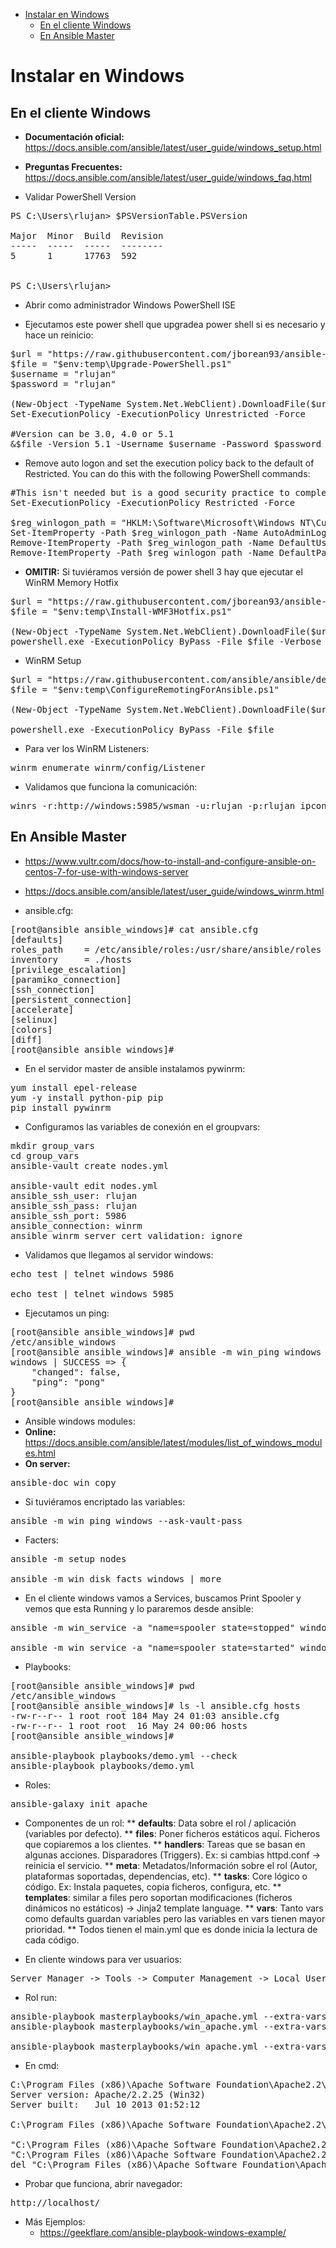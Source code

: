 - [Instalar en Windows](#instalar-en-windows)
  * [En el cliente Windows](#en-el-cliente-windows)
  * [En Ansible Master](#en-ansible-master)

# Instalar en Windows

## En el cliente Windows
* **Documentación oficial:** https://docs.ansible.com/ansible/latest/user_guide/windows_setup.html
* **Preguntas Frecuentes:** https://docs.ansible.com/ansible/latest/user_guide/windows_faq.html

* Validar PowerShell Version
<pre>
PS C:\Users\rlujan> $PSVersionTable.PSVersion

Major  Minor  Build  Revision
-----  -----  -----  --------
5      1      17763  592


PS C:\Users\rlujan>
</pre>

* Abrir como administrador Windows PowerShell ISE

* Ejecutamos este power shell que upgradea power shell si es necesario y hace un reinicio:
<pre>
$url = "https://raw.githubusercontent.com/jborean93/ansible-windows/master/scripts/Upgrade-PowerShell.ps1"
$file = "$env:temp\Upgrade-PowerShell.ps1"
$username = "rlujan"
$password = "rlujan"

(New-Object -TypeName System.Net.WebClient).DownloadFile($url, $file)
Set-ExecutionPolicy -ExecutionPolicy Unrestricted -Force

#Version can be 3.0, 4.0 or 5.1
&$file -Version 5.1 -Username $username -Password $password -Verbose
</pre>

* Remove auto logon and set the execution policy back to the default of Restricted. You can do this with the following PowerShell commands:
<pre>
#This isn't needed but is a good security practice to complete
Set-ExecutionPolicy -ExecutionPolicy Restricted -Force

$reg_winlogon_path = "HKLM:\Software\Microsoft\Windows NT\CurrentVersion\Winlogon"
Set-ItemProperty -Path $reg_winlogon_path -Name AutoAdminLogon -Value 0
Remove-ItemProperty -Path $reg_winlogon_path -Name DefaultUserName -ErrorAction SilentlyContinue
Remove-ItemProperty -Path $reg_winlogon_path -Name DefaultPassword -ErrorAction SilentlyContinue
</pre>

* **OMITIR:** Si tuviéramos versión de power shell 3 hay que ejecutar el WinRM Memory Hotfix
<pre>
$url = "https://raw.githubusercontent.com/jborean93/ansible-windows/master/scripts/Install-WMF3Hotfix.ps1"
$file = "$env:temp\Install-WMF3Hotfix.ps1"

(New-Object -TypeName System.Net.WebClient).DownloadFile($url, $file)
powershell.exe -ExecutionPolicy ByPass -File $file -Verbose
</pre>

* WinRM Setup
<pre>
$url = "https://raw.githubusercontent.com/ansible/ansible/devel/examples/scripts/ConfigureRemotingForAnsible.ps1"
$file = "$env:temp\ConfigureRemotingForAnsible.ps1"

(New-Object -TypeName System.Net.WebClient).DownloadFile($url, $file)

powershell.exe -ExecutionPolicy ByPass -File $file
</pre>

* Para ver los WinRM Listeners:
<pre>
winrm enumerate winrm/config/Listener
</pre>

* Validamos que funciona la comunicación:
<pre>
winrs -r:http://windows:5985/wsman -u:rlujan -p:rlujan ipconfig
</pre>

## En Ansible Master
* https://www.vultr.com/docs/how-to-install-and-configure-ansible-on-centos-7-for-use-with-windows-server
* https://docs.ansible.com/ansible/latest/user_guide/windows_winrm.html

* ansible.cfg:
<pre>
[root@ansible ansible_windows]# cat ansible.cfg
[defaults]
roles_path    = /etc/ansible/roles:/usr/share/ansible/roles
inventory     = ./hosts
[privilege_escalation]
[paramiko_connection]
[ssh_connection]
[persistent_connection]
[accelerate]
[selinux]
[colors]
[diff]
[root@ansible ansible_windows]# 
</pre>

* En el servidor master de ansible instalamos pywinrm:
<pre>
yum install epel-release
yum -y install python-pip pip
pip install pywinrm
</pre>

* Configuramos las variables de conexión en el groupvars:
<pre>
mkdir group_vars
cd group_vars
ansible-vault create nodes.yml

ansible-vault edit nodes.yml 
ansible_ssh_user: rlujan
ansible_ssh_pass: rlujan
ansible_ssh_port: 5986
ansible_connection: winrm
ansible_winrm_server_cert_validation: ignore
</pre>

* Validamos que llegamos al servidor windows:
<pre>
echo test | telnet windows 5986

echo test | telnet windows 5985
</pre>

* Ejecutamos un ping:
<pre>
[root@ansible ansible_windows]# pwd
/etc/ansible_windows
[root@ansible ansible_windows]# ansible -m win_ping windows
windows | SUCCESS => {
    "changed": false, 
    "ping": "pong"
}
[root@ansible ansible_windows]# 
</pre>

* Ansible windows modules:
 * **Online:** https://docs.ansible.com/ansible/latest/modules/list_of_windows_modules.html
 * **On server:** 
<pre>
ansible-doc win_copy
</pre>

* Si tuviéramos encriptado las variables:
<pre>
ansible -m win_ping windows --ask-vault-pass
</pre>

* Facters:
<pre>
ansible -m setup nodes

ansible -m win_disk_facts windows | more
</pre>

* En el cliente windows vamos a Services, buscamos Print Spooler y vemos que esta Running y lo pararemos desde ansible:
<pre>
ansible -m win_service -a "name=spooler state=stopped" windows

ansible -m win_service -a "name=spooler state=started" windows
</pre>

* Playbooks:
<pre>
[root@ansible ansible_windows]# pwd
/etc/ansible_windows
[root@ansible ansible_windows]# ls -l ansible.cfg hosts
-rw-r--r-- 1 root root 184 May 24 01:03 ansible.cfg
-rw-r--r-- 1 root root  16 May 24 00:06 hosts
[root@ansible ansible_windows]# 

ansible-playbook playbooks/demo.yml --check
ansible-playbook playbooks/demo.yml 
</pre>

* Roles:
<pre>
ansible-galaxy init apache
</pre>

* Componentes de un rol:
** **defaults**: Data sobre el rol / aplicación (variables por defecto).
** **files**: Poner ficheros estáticos aquí. Ficheros que copiaremos a los clientes.
** **handlers**: Tareas que se basan en algunas acciones. Disparadores (Triggers). Ex: si cambias httpd.conf -> reinicia el servicio.
** **meta**: Metadatos/Información sobre el rol (Autor, plataformas soportadas, dependencias, etc).
** **tasks**: Core lógico o código. Ex: Instala paquetes, copia ficheros, configura, etc.
** **templates**: similar a files pero soportan modificaciones (ficheros dinámicos no estáticos) -> Jinja2 template language.
** **vars**: Tanto vars como defaults guardan variables pero las variables en vars tienen mayor prioridad.
** Todos tienen el main.yml que es donde inicia la lectura de cada código.

* En cliente windows para ver usuarios:
<pre>
Server Manager -> Tools -> Computer Management -> Local Users and Groups -> Users
</pre>

* Rol run:
<pre>
ansible-playbook masterplaybooks/win_apache.yml --extra-vars="hosts=windows" --tags=notepad --check
ansible-playbook masterplaybooks/win_apache.yml --extra-vars="hosts=windows" --tags=notepad

ansible-playbook masterplaybooks/win_apache.yml --extra-vars="hosts=windows"
</pre>

* En cmd:
<pre>
C:\Program Files (x86)\Apache Software Foundation\Apache2.2\bin>httpd.exe -v
Server version: Apache/2.2.25 (Win32)
Server built:   Jul 10 2013 01:52:12

C:\Program Files (x86)\Apache Software Foundation\Apache2.2\bin>

"C:\Program Files (x86)\Apache Software Foundation\Apache2.2\bin\httpd.exe" -k stop
"C:\Program Files (x86)\Apache Software Foundation\Apache2.2\bin\httpd.exe" -k uninstall
del "C:\Program Files (x86)\Apache Software Foundation\Apache2.2\htdocs\index.html"
</pre>

* Probar que funciona, abrir navegador:
<pre>
http://localhost/
</pre>

* Más Ejemplos:
  * https://geekflare.com/ansible-playbook-windows-example/
